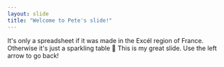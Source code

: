 ```yaml
---
layout: slide
title: "Welcome to Pete's slide!"
---
```

It's only a spreadsheet if it was made in the Excél region of France. Otherwise it's just a sparkling table :tada:
This is my great slide.
Use the left arrow to go back!
